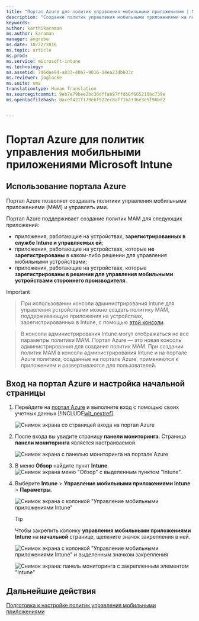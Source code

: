 ```yaml
---
title: "Портал Azure для политик управления мобильными приложениями | Microsoft Intune"
description: "Создание политик управления мобильными приложениями на портале Azure. Создаваемые на портале политики могут применяться к устройствам с регистрацией в Intune или без нее."
keywords: 
author: karthikaraman
ms.author: karaman
manager: angrobe
ms.date: 10/22/2016
ms.topic: article
ms.prod: 
ms.service: microsoft-intune
ms.technology: 
ms.assetid: 7d6dae94-a833-40b7-9016-14ea234bb33c
ms.reviewer: joglocke
ms.suite: ems
translationtype: Human Translation
ms.sourcegitcommit: 9eb7e79bee2bc36dffab97ffdb6f665218bc739e
ms.openlocfilehash: 0acef421f179ebf922ec8af71ba336e3e5f96bd2


---
```


# Портал Azure для политик управления мобильными приложениями Microsoft Intune
## Использование портала Azure
Портал Azure позволяет создавать политики управления мобильными приложениями (MAM) и управлять ими.

Портал Azure поддерживает создание политик MAM для следующих приложений:
- приложения, работающие на устройствах, **зарегистрированных в службе Intune и управляемых ей**;
- приложения, работающие на устройствах, которые **не зарегистрированы** в каком-либо решении для управления мобильными устройствами;
- приложения, работающие на устройствах, которые **зарегистрированы в решении для управления мобильными устройствами стороннего производителя**.

>[!IMPORTANT]

> При использовании консоли администрирования Intune для управления устройствами можно создать политику MAM, поддерживающую приложения на устройствах, зарегистрированных в Intune, с помощью [этой консоли](configure-and-deploy-mobile-application-management-policies-in-the-microsoft-intune-console.md).

> В консоли администрирования Intune могут отображаться не все параметры политики MAM. Портал Azure — это новая консоль администрирования для создания политик MAM. При создании политик MAM в консоли администрирования Intune и на портале Azure политики, созданные на портале Azure, применяются к приложениям и развертываются для пользователей.

## Вход на портал Azure и настройка начальной страницы

1.  Перейдите на [портал Azure](https://portal.azure.com) и выполните вход с помощью своих учетных данных [!INCLUDE[wit_nextref](../includes/wit_nextref_md.md)].

    ![Снимок экрана со страницей входа на портал Azure](../media/AppManagement/AzurePortal_MAMSigninPage.png)

2.  После входа вы увидите страницу **панели мониторинга**. Страница **панели мониторинга** является настраиваемой.

    ![Снимок экрана с панелью мониторинга на портале Azure](../media/AppManagement/AzurePortal_MAMStartboard_NoMAM.png)

3.  В меню **Обзор** найдите пункт **Intune**.![Снимок экрана меню "Обзор" с выделенным пунктом "Intune".](../media/AppManagement/AzurePortal_MAM_Browse_Intune.png)

4.  Выберите **Intune** > **Управление мобильными приложениями Intune** > **Параметры**.

    ![Снимок экрана с колонкой "Управление мобильными приложениями Intune"](../media/AppManagement/AzurePortal_MAM_Mainblade.png)

    > [!TIP]
    > Чтобы закрепить колонку **управления мобильными приложениями Intune** на **начальной** странице, щелкните значок закрепления в ней.

    ![Снимок экрана с колонкой "Управление мобильными приложениями Intune" и выделенным значком закрепления](../media/AppManagement/AzurePortal_MAM_PinBladeAction.png)

    ![Снимок экрана: панель мониторинга с закрепленным элементом "Intune"](../media/AppManagement/AzurePortal_MAM_Startboard_withMAM.png)
## Дальнейшие действия
[Подготовка к настройке политик управления мобильными приложениями](get-ready-to-configure-mobile-app-management-policies-with-microsoft-intune.md)



<!--HONumber=Oct16_HO3-->



